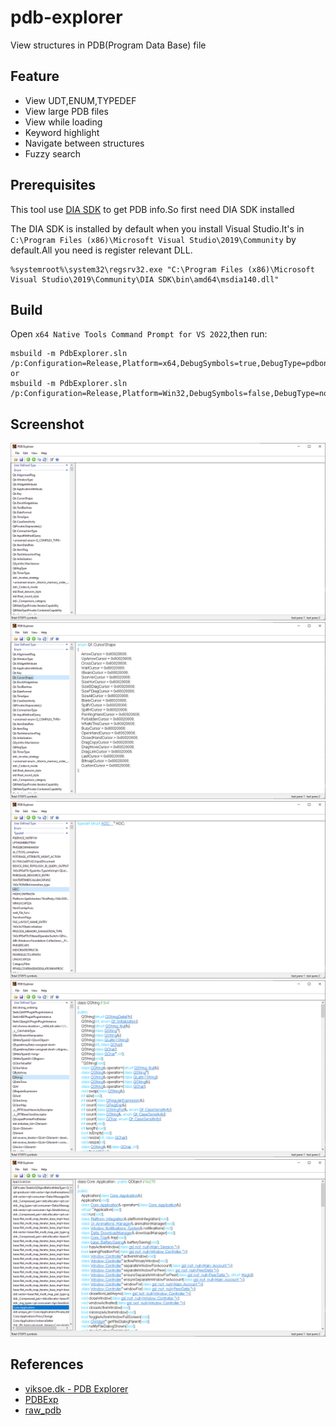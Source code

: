 # pdb-explorer

View structures in PDB(Program Data Base) file

## Feature
- View UDT,ENUM,TYPEDEF 
- View large PDB files
- View while loading
- Keyword highlight
- Navigate between structures
- Fuzzy search

## Prerequisites
This tool use [DIA SDK](https://learn.microsoft.com/en-us/visualstudio/debugger/debug-interface-access/debug-interface-access-sdk?view=vs-2022) to get PDB info.So first need DIA SDK installed

The DIA SDK is installed by default when you install Visual Studio.It's in `C:\Program Files (x86)\Microsoft Visual Studio\2019\Community` by default.All you need is register relevant DLL.
```
%systemroot%\system32\regsrv32.exe "C:\Program Files (x86)\Microsoft Visual Studio\2019\Community\DIA SDK\bin\amd64\msdia140.dll"
```

## Build
Open `x64 Native Tools Command Prompt for VS 2022`,then run:
```
msbuild -m PdbExplorer.sln /p:Configuration=Release,Platform=x64,DebugSymbols=true,DebugType=pdbonly
or
msbuild -m PdbExplorer.sln /p:Configuration=Release,Platform=Win32,DebugSymbols=false,DebugType=none
```

## Screenshot
<img src="./doc/img/home.png" />
<img src="./doc/img/enum.png" />
<img src="./doc/img/typedef.png" />
<img src="./doc/img/udt.png" />
<img src="./doc/img/search.png" />

## References
- [viksoe.dk - PDB Explorer](https://www.viksoe.dk/code/pdbexplorer.htm)
- [PDBExp](https://github.com/titilima/PDBExp)
- [raw_pdb](https://github.com/MolecularMatters/raw_pdb)